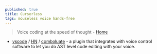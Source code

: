 ```yaml
---
published: true
title: Cursorless
tags: mouseless voice hands-free
---
```

> Voice coding at the speed of thought - [Home](https://www.cursorless.org/)

- [vscode](https://marketplace.visualstudio.com/items?itemName=pokey.cursorless) / [HN](https://news.ycombinator.com/item?id=38214915) / [comboluate](https://news.ycombinator.com/item?id=42262042) - a plugin that integrates with voice control software to let you do AST level code editing with your voice.
